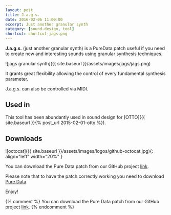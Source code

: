 ```yaml
---
layout: post
title: J.a.g.s.
date: 2016-02-06 11:00:00
excerpt: Just another granular synth
category: [sound-design, tool]
shortcut: shortcut-jags.png
---
```


**J.a.g.s.** (just another granular synth) is a PureData patch useful if you need to create new and interesting sounds using granular synthesis techniques.

![jags granular synth]({{ site.baseurl }}/assets/images/jags/jags.png)

It grants great flexibility allowing the control of every fundamental synthesis parameter.

J.a.g.s. can also be controlled via MIDI.

## Used in

This tool has been abundantly used in sound design for [OTTO]({{ site.baseurl }}{% post_url 2015-02-01-otto %}).

## Downloads

![octocat]({{ site.baseurl }}/assets/images/logos/github-octocat.jpg){: align="left" width="20%" }

You can download the Pure Data patch from our GitHub project [link](https://github.com/Limulo/Jags).

Please note that to have the patch correctly working you need to download [Pure Data](http://puredata.info/).

Enjoy!

{% comment %}
You can download the Pure Data patch from our GitHub project <a onclick="javascript:_paq.push(['trackEvent', 'Downloaded', 'click', 'Jags']);" class="ext" title="Jags" href="https://github.com/Limulo/Jags">link</a>.
{% endcomment %}

